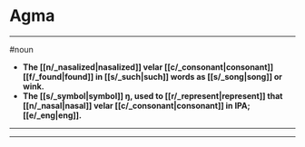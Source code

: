 # Agma
---
#noun
- **The [[n/_nasalized|nasalized]] velar [[c/_consonant|consonant]] [[f/_found|found]] in [[s/_such|such]] words as [[s/_song|song]] or wink.**
- **The [[s/_symbol|symbol]] ŋ, used to [[r/_represent|represent]] that [[n/_nasal|nasal]] velar [[c/_consonant|consonant]] in IPA; [[e/_eng|eng]].**
---
---
